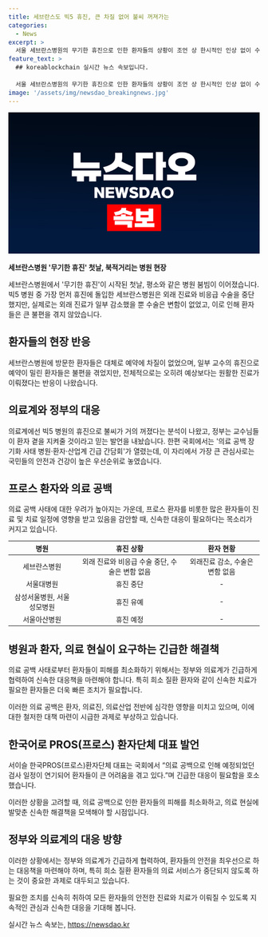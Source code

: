 ```yaml
---
title: 세브란스도 빅5 휴진, 큰 차질 없어 불씨 꺼져가는
categories:
  - News
excerpt: >
  서울 세브란스병원의 무기한 휴진으로 인한 환자들의 상황이 조언 상 한시적인 인상 없이 수술 예약은 계속되고, 외래진료는 조금 감소했지만 큰 변화가 없었다. 다른 대형 병원들도 휴진을 유예했고 세브란스병원의 휴진 참여율이 낮아 빅5 병원의 휴진 불씨가 꺼지는 분석이 나왔다. 환자들은 예약에 차질이 없었고 병원 이용에 큰 불편을 겪지 않았으나 일부 교수의 휴진으로 인해 예약이 밀렸다는 사람들도 있었다. 이로 인해 보건복지부는 교수들이 환자 곁을 지켜줄 것이라고 믿는다는 발언을 했다.
feature_text: >
  ## koreablockchain 실시간 뉴스 속보입니다.

  서울 세브란스병원의 무기한 휴진으로 인한 환자들의 상황이 조언 상 한시적인 인상 없이 수술 예약은 계속되고, 외래진료는 조금 감소했지만 큰 변화가 없었다. 다른 대형 병원들도 휴진을 유예했고 세브란스병원의 휴진 참여율이 낮아 빅5 병원의 휴진 불씨가 꺼지는 분석이 나왔다. 환자들은 예약에 차질이 없었고 병원 이용에 큰 불편을 겪지 않았으나 일부 교수의 휴진으로 인해 예약이 밀렸다는 사람들도 있었다. 이로 인해 보건복지부는 교수들이 환자 곁을 지켜줄 것이라고 믿는다는 발언을 했다.
image: '/assets/img/newsdao_breakingnews.jpg'
---
```


<p><img src="/assets/img/newsdao_breakingnews.jpg" alt="koreablockchain 속보" /></p>

<p><b>세브란스병원 '무기한 휴진' 첫날, 북적거리는 병원 현장</b></p>

<p data-ke-size="size16">세브란스병원에서 '무기한 휴진'이 시작된 첫날, 평소와 같은 병원 붐빔이 이어졌습니다. 빅5 병원 중 가장 먼저 휴진에 돌입한 세브란스병원은 외래 진료와 비응급 수술을 중단했지만, 실제로는 외래 진료가 일부 감소했을 뿐 수술은 변함이 없었고, 이로 인해 환자들은 큰 불편을 겪지 않았습니다.</p>

<h2 data-ke-size="size26">환자들의 현장 반응</h2>

<p data-ke-size="size16">세브란스병원에 방문한 환자들은 대체로 예약에 차질이 없었으며, 일부 교수의 휴진으로 예약이 밀린 환자들은 불편을 겪었지만, 전체적으로는 오히려 예상보다는 원활한 진료가 이뤄졌다는 반응이 나왔습니다.</p>

<h2 data-ke-size="size26">의료계와 정부의 대응</h2>

<p data-ke-size="size16">의료계에선 빅5 병원의 휴진으로 불씨가 거의 꺼졌다는 분석이 나왔고, 정부는 교수님들이 환자 곁을 지켜줄 것이라고 믿는 발언을 내놨습니다. 한편 국회에서는 '의료 공백 장기화 사태 병원·환자·산업계 긴급 간담회'가 열렸는데, 이 자리에서 가장 큰 관심사로는 국민들의 안전과 건강이 높은 우선순위로 놓였습니다.</p>

<h2 data-ke-size="size26">프로스 환자와 의료 공백</h2>

<p data-ke-size="size16">의료 공백 사태에 대한 우려가 높아지는 가운데, 프로스 환자를 비롯한 많은 환자들이 진료 및 치료 일정에 영향을 받고 있음을 감안할 때, 신속한 대응이 필요하다는 목소리가 커지고 있습니다.</p>

<table>
    <thead>
        <tr>
            <th style="text-align: center;">병원</th>
            <th style="text-align: center;">휴진 상황</th>
            <th style="text-align: center;">환자 현황</th>
        </tr>
    </thead>
    <tbody>
        <tr>
            <td style="text-align: center;">세브란스병원</td>
            <td style="text-align: center;">외래 진료와 비응급 수술 중단, 수술은 변함 없음</td>
            <td style="text-align: center;">외래진료 감소, 수술은 변함 없음</td>
        </tr>
        <tr>
            <td style="text-align: center;">서울대병원</td>
            <td style="text-align: center;">휴진 중단</td>
            <td style="text-align: center;">-</td>
        </tr>
        <tr>
            <td style="text-align: center;">삼성서울병원, 서울성모병원</td>
            <td style="text-align: center;">휴진 유예</td>
            <td style="text-align: center;">-</td>
        </tr>
        <tr>
            <td style="text-align: center;">서울아산병원</td>
            <td style="text-align: center;">휴진 예정</td>
            <td style="text-align: center;">-</td>
        </tr>
    </tbody>
</table>

<h2 data-ke-size="size26">병원과 환자, 의료 현실이 요구하는 긴급한 해결책</h2>

<p data-ke-size="size16">의료 공백 사태로부터 환자들이 피해를 최소화하기 위해서는 정부와 의료계가 긴급하게 협력하여 신속한 대응책을 마련해야 합니다. 특히 희소 질환 환자와 같이 신속한 치료가 필요한 환자들은 더욱 빠른 조치가 필요합니다.</p>

<p data-ke-size="size16">이러한 의료 공백은 환자, 의료진, 의료산업 전반에 심각한 영향을 미치고 있으며, 이에 대한 철저한 대책 마련이 시급한 과제로 부상하고 있습니다. </p>

<h2 data-ke-size="size26">한국어로 PROS(프로스) 환자단체 대표 발언</h2>

<p data-ke-size="size16">서이슬 한국PROS(프로스)환자단체 대표는 국회에서 “의료 공백으로 인해 예정되었던 검사 일정이 연기되어 환자들이 큰 어려움을 겪고 있다.”며 긴급한 대응이 필요함을 호소했습니다.</p>

<p data-ke-size="size16">이러한 상황을 고려할 때, 의료 공백으로 인한 환자들의 피해를 최소화하고, 의료 현실에 발맞춘 신속한 해결책을 모색해야 할 시점입니다.</p>

<h2 data-ke-size="size26">정부와 의료계의 대응 방향</h2>

<p data-ke-size="size16">이러한 상황에서는 정부와 의료계가 긴급하게 협력하여, 환자들의 안전을 최우선으로 하는 대응책을 마련해야 하며, 특히 희소 질환 환자들의 의료 서비스가 중단되지 않도록 하는 것이 중요한 과제로 대두되고 있습니다.</p>

<p data-ke-size="size16">필요한 조치를 신속히 취하여 모든 환자들의 안전한 진료와 치료가 이뤄질 수 있도록 지속적인 관심과 신속한 대응을 기대해 봅니다.</p>
실시간 뉴스 속보는, <a href="https://newsdao.kr" rel="dofollow">https://newsdao.kr</a>


